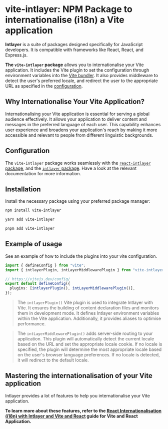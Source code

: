 # vite-intlayer: NPM Package to internationalise (i18n) a Vite application

**Intlayer** is a suite of packages designed specifically for JavaScript developers. It is compatible with frameworks like React, React, and Express.js.

**The `vite-intlayer` package** allows you to internationalise your Vite application. It includes the Vite plugin to set the configuration through environment variables into the [Vite bundler](https://vitejs.dev/guide/why.html#why-bundle-for-production). It also provides middleware to detect the user's preferred locale, and redirect the user to the appropriate URL as specified in the [configuration](https://github.com/aymericzip/intlayer/blob/main/docs/en-GB/configuration.md).

## Why Internationalise Your Vite Application?

Internationalising your Vite application is essential for serving a global audience effectively. It allows your application to deliver content and messages in the preferred language of each user. This capability enhances user experience and broadens your application's reach by making it more accessible and relevant to people from different linguistic backgrounds.

## Configuration

The `vite-intlayer` package works seamlessly with the [`react-intlayer` package](https://github.com/aymericzip/intlayer/blob/main/docs/en-GB/packages/react-intlayer/index.md), and the [`intlayer` package](https://github.com/aymericzip/intlayer/blob/main/docs/en-GB/packages/intlayer/index.md). Have a look at the relevant documentation for more information.

## Installation

Install the necessary package using your preferred package manager:

```bash packageManager="npm"
npm install vite-intlayer
```

```bash packageManager="yarn"
yarn add vite-intlayer
```

```bash packageManager="pnpm"
pnpm add vite-intlayer
```

## Example of usage

See an example of how to include the plugins into your vite configuration.

```typescript fileName="vite.config.ts"
import { defineConfig } from "vite";
import { intlayerPlugin, intLayerMiddlewarePlugin } from "vite-intlayer";

// https://vitejs.dev/config/
export default defineConfig({
  plugins: [intlayerPlugin(), intLayerMiddlewarePlugin()],
});
```

> The `intlayerPlugin()` Vite plugin is used to integrate Intlayer with Vite. It ensures the building of content declaration files and monitors them in development mode. It defines Intlayer environment variables within the Vite application. Additionally, it provides aliases to optimise performance.

> The `intLayerMiddlewarePlugin()` adds server-side routing to your application. This plugin will automatically detect the current locale based on the URL and set the appropriate locale cookie. If no locale is specified, the plugin will determine the most appropriate locale based on the user's browser language preferences. If no locale is detected, it will redirect to the default locale.

## Mastering the internationalisation of your Vite application

Intlayer provides a lot of features to help you internationalise your Vite application.

**To learn more about these features, refer to the [React Internationalisation (i18n) with Intlayer and Vite and React](https://github.com/aymericzip/intlayer/blob/main/docs/en-GB/intlayer_with_vite+react.md) guide for Vite and React Application.**
